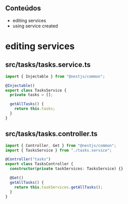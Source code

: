 ## Conteúdos

- editing services
- using service created

# editing services

## src/tasks/tasks.service.ts

```ts
import { Injectable } from "@nestjs/common";

@Injectable()
export class TasksService {
  private tasks = [];

  getAllTasks() {
    return this.tasks;
  }
}
```

## src/tasks/tasks.controller.ts

```ts
import { Controller, Get } from "@nestjs/common";
import { TasksService } from "./tasks.service";

@Controller("tasks")
export class TasksController {
  constructor(private taskServices: TasksService) {}

  @Get()
  getAllTasks() {
    return this.taskServices.getAllTasks();
  }
}
```
